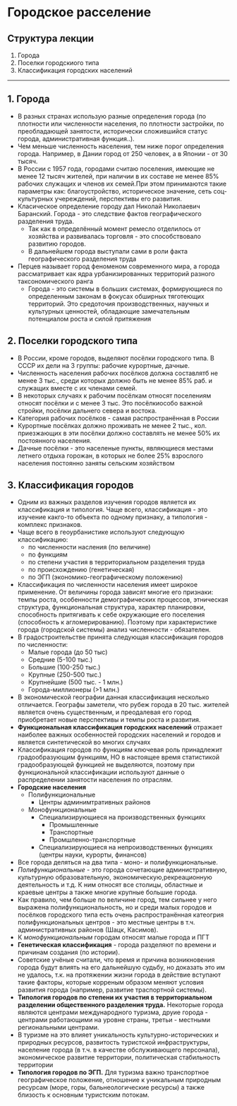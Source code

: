 # Городское расселение
## Структура лекции
1) Города
2) Поселки городскиого типа 
3) Классификация городских населений

---
## 1. Города
- В разных странах использую разные определения города (по плотности или численности населения, по плотности застройки, по преобладающей занятости, исторически сложившийся статус города, административная функция..). 
- Чем меньше численность населения, тем ниже порог определения города. Например, в Дании город от 250 человек, а в Японии - от 30 тысяч.
- В России с 1957 года, городами считаю поселения, имеющие не менее 12 тысяч жителей, при наличии в их составе не менее 85% рабочих служащих и членов их семей.При этом принимаются такие параметры как: благоустройство, историческое значение, сеть соц-культурных учереждений, перспективы его развития.
- Класическое определение городу дал Николай Николаевич Баранский. Города - это следствие фактов географического разделения труда.
	- Так как в определённый момент ремесло отделилось от хозяйства и развивалась торговля - это способствовало развитию городов. 
	- В дальнейшем города выступали сами в роли факта географического разделения труда
- Перцев называет город феноменом современного мира, а города рассматривает как ядра урбанизированных территорий разного таксономического ранга
	- Города - это системы в больших системах, формирующиеся по определенным законам в фокусах обширных тяготеющих территорий. Это средоточия производственных, научных и культурных ценностей, обладающие замечательным потенциалом роста и силой притяжения
## 2. Поселки городского типа
- В России, кроме городов, выделяют посёлки городского типа. В СССР их дели на 3 группы: рабочие курортные, дачные.
- Численность населения рабочих посёлков должна составлятб не менее 3 тыс., среди которых должно быть не менее 85% раб. и служащих вместе с их членами семей.
- В некоторых случаях к рабочим посёлкам относят поселениям относят посёлки и с менее 3 тыс. Это посёлкиособо важной стройки, посёлки дальнего севера и востока.
- Категория рабочих посёлков - самая распространённая в России
- Курортные посёлках должно проживать не менее 2 тыс., кол. приезжающих в эти посёлки должно составлять не менее 50% их постоянного населения.
- Дачные посёлки - это населеные пункты, являющиеся местами летнего отдыха горожан, в которых не более 25% взрослого населения постоянно заняты сельским хозяйством
## 3. Классификация городов
- Одним из важных разделов изучения городов является их классификация и типология. Чаще всего, классификация - это изучение какго-то объекта по одному признаку, а типология - комплекс признаков.
- Чаще всего в геоурбанистике используют следующую классификацию: 
	- по численности насления (по величине)
	- по функциям
	- по степени участия в территориальном разделения труда
	- по происхождению (генетическая)
	- по ЭГП (экономико-географическому положению)
- Классификация по численности населения имеет широкое применение. От величины города зависят многие его признаки: темпы роста, особенности демографических процессов, этническая структура, функциональная структура, характер планировки, способность притягивать к себе окружающие его поселения (способность к агломерированию). Поэтому при характеристике города (городской системы) анализ численности - обязателен.
- В градостроительстве принята следующая классификация городов по численности:
	- Малые города (до 50 тыс)
	- Средние (5-100 тыс.)
	- Большие (100-250 тыс.)
	- Крупные (250-500 тыс.)
	- Крупнейшие (500 тыс. - 1 млн.)
	- Города-миллионеры (>1 млн.)
- В экономической географии данная классификация несколько отличается. Географы заметели, что рубеж города в 20 тыс. жителей является очень существенным, и преодалевая его город приобретает новые перспективы и темпы роста и развития. 
- **Функциональная классификация городских населений** отражает наиболее важных особенностей городских населений и городов и является синтетической во многих случаях
- Классификация городов по функциям ключевая роль принадлежит градообразующим функциям, НО в настоящее время статистикой градообразующей функцией не выделяются, поэтому при функциональной классификации используют данные о распределении занятости населения по отраслям.
- **Городские населения**
	- Полифункциональные
		- Центры админимтративных районов
	- Монофункциональные
		- Специализирующиеся на производственных функциях
			- Промышленные
			- Транспортные
			- Промшленно-транспортные
		- Специализирующиеся на непроизводственных функциях (центры науки, курорты, финансов)
- Все города деляться на два типа - моно- и полифункциональные. 
- *Полифункциональные* - это города сочетающие административную, культурную образовательную, экономическую,рекреационную деятельность и т.д. К ним относят все столицы, областные и краевые центры а также многие крупные большие города. 
- Как правило, чем больше по величине город, тем сильнее у него выражена полифункциональность, но и среди малых городов и посёлков городского типа есть очень распространённая катеогрия полифункциональных центров - это местные центры в т.ч. административных районов (Шацк, Касимов).
- К *монофункциональным* городам относят малые города и ПГТ
- **Генетическая классификация** - города разделяют по времени и причинам создания (по истории).
- Советские учёные считали, что время и причина возникновения города будут влиять на его дальнейшую судьбу, но доказать это им не удалось, т.к. на протяжении жизни города в действие вступают такие факторы, которые корреным образом меняют условия развития города (например, развитие траспортной системы).
- **Типология городов по степени их участия в территориальном разделении общественного разделения труда.** Некоторые города являются центрами международного туризма, друие города - центрами работающими на уровне страны, третьи - местными региональными центрами.
- В туризме на это влияет уникальность культурно-исторических и природных ресурсов, развитость туристской инфраструктуры, население города (в т.ч. в качестве обслуживающего персонала), экономическое развитие территории, политическая стабильность территории
- **Типология городов по ЭГП.** Для туризма важно транспортное географическое положение, отношение к уникальным природным ресурсам (море, горы, бальнеологические ресурсы) а также близость к основным туристским потокам. 